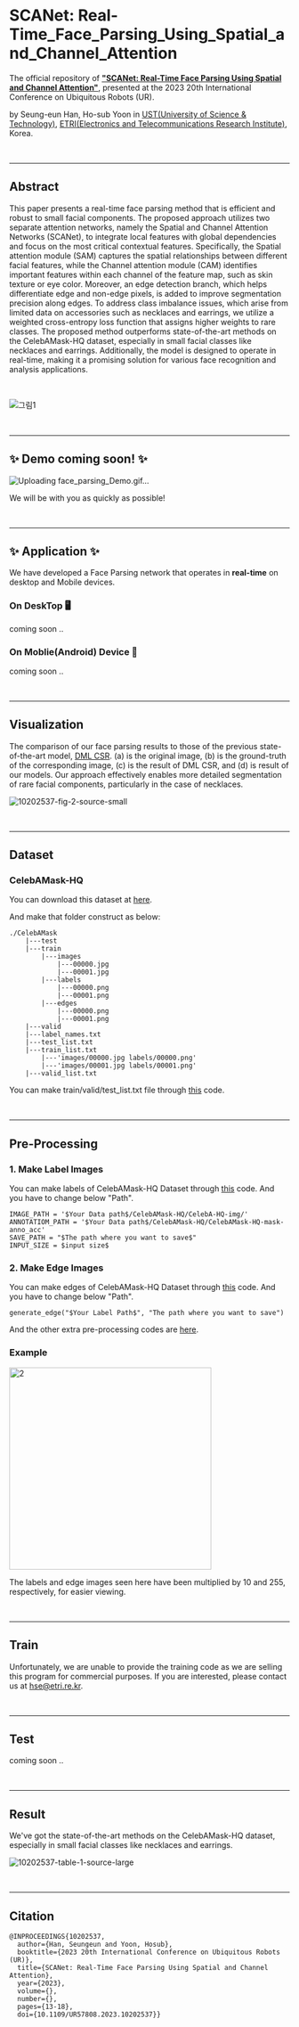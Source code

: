 # SCANet: Real-Time_Face_Parsing_Using_Spatial_and_Channel_Attention
The official repository of [__"SCANet: Real-Time Face Parsing Using Spatial and Channel Attention"__](https://ieeexplore.ieee.org/document/10202537/metrics#metrics), presented at the 2023 20th International Conference on Ubiquitous Robots (UR).

by Seung-eun Han, Ho-sub Yoon in [UST(University of Science & Technology)](https://www.ust.ac.kr/kor/), [ETRI(Electronics and Telecommunications Research Institute)](https://www.etri.re.kr/kor/main/main.etri), Korea.

<br>
<hr>

## Abstract
This paper presents a real-time face parsing method that is efficient and robust to small facial components. The proposed approach utilizes two separate attention networks, namely the Spatial and Channel Attention Networks (SCANet), to integrate local features with global dependencies and focus on the most critical contextual features. Specifically, the Spatial attention module (SAM) captures the spatial relationships between different facial features, while the Channel attention module (CAM) identifies important features within each channel of the feature map, such as skin texture or eye color. Moreover, an edge detection branch, which helps differentiate edge and non-edge pixels, is added to improve segmentation precision along edges. To address class imbalance issues, which arise from limited data on accessories such as necklaces and earrings, we utilize a weighted cross-entropy loss function that assigns higher weights to rare classes. The proposed method outperforms state-of-the-art methods on the CelebAMask-HQ dataset, especially in small facial classes like necklaces and earrings. Additionally, the model is designed to operate in real-time, making it a promising solution for various face recognition and analysis applications.

<br>

![그림1](https://github.com/Seungeun-Han/SCANet_Real-Time_Face_Parsing_Using_Spatial_and_Channel_Attention/assets/101082685/1707c784-812d-42cf-84fd-5e0a91ca6572)

<br>
<hr>

## ✨ Demo coming soon! ✨

![Uploading face_parsing_Demo.gif…]()


We will be with you as quickly as possible! 
 
<br>
<hr>

## ✨ Application ✨
We have developed a Face Parsing network that operates in __real-time__ on desktop and Mobile devices.

### On DeskTop 🖥 
coming soon ..

### On Moblie(Android) Device 📱 
coming soon ..

<br>
<hr>

## Visualization
The comparison of our face parsing results to those of the previous state-of-the-art model, [DML CSR](https://arxiv.org/pdf/2203.14448.pdf). (a) is the original image, (b) is the ground-truth of the corresponding image, (c) is the result of DML CSR, and (d) is result of our models. Our approach effectively enables more detailed segmentation of rare facial components, particularly in the case of necklaces.

![10202537-fig-2-source-small](https://github.com/Seungeun-Han/SCANet_Real-Time_Face_Parsing_Using_Spatial_and_Channel_Attention/assets/101082685/b7537719-26d8-4669-b990-e8303cbc0ed6)

<br>
<hr>

## Dataset
### CelebAMask-HQ

You can download this dataset at [here](https://github.com/switchablenorms/CelebAMask-HQ).

And make that folder construct as below:

```
./CelebAMask
    |---test
    |---train
        |---images
            |---00000.jpg
            |---00001.jpg
        |---labels
            |---00000.png
            |---00001.png
        |---edges
            |---00000.png
            |---00001.png
    |---valid
    |---label_names.txt
    |---test_list.txt
    |---train_list.txt
        |---'images/00000.jpg labels/00000.png'
        |---'images/00001.jpg labels/00001.png'
    |---valid_list.txt
```

You can make train/valid/test_list.txt file through [this](https://github.com/Seungeun-Han/Face-Parsing-Preprocessing/blob/main/Write_TXT_List.py) code.

<br>
<hr>

## Pre-Processing
### 1. Make Label Images

You can make labels of CelebAMask-HQ Dataset through [this](https://github.com/Seungeun-Han/Face-Parsing-Preprocessing/blob/main/make_groundtruth_fast.py) code.
And you have to change below "Path".

```
IMAGE_PATH = '$Your Data path$/CelebAMask-HQ/CelebA-HQ-img/'
ANNOTATIOM_PATH = '$Your Data path$/CelebAMask-HQ/CelebAMask-HQ-mask-anno_acc'
SAVE_PATH = "$The path where you want to save$"
INPUT_SIZE = $input size$
```

### 2. Make Edge Images

You can make edges of CelebAMask-HQ Dataset through [this](https://github.com/Seungeun-Han/Face-Parsing-Preprocessing/blob/main/generate_edges_agrnet_2.py) code.
And you have to change below "Path".

```
generate_edge("$Your Label Path$", "The path where you want to save")
```

And the other extra pre-processing codes are [here](https://github.com/Seungeun-Han/Face-Parsing-Preprocessing).

### Example

<img width="363" alt="2" src="https://github.com/Seungeun-Han/SCANet_Real-Time_Face_Parsing_Using_Spatial_and_Channel_Attention/assets/101082685/c724f802-d1b1-4865-bfa0-db6db7433e45">

The labels and edge images seen here have been multiplied by 10 and 255, respectively, for easier viewing.

<br>
<hr>

## Train
Unfortunately, we are unable to provide the training code as we are selling this program for commercial purposes. If you are interested, please contact us at hse@etri.re.kr.

<br>
<hr>

## Test
coming soon ..

<br>
<hr>

## Result
We've got the state-of-the-art methods on the CelebAMask-HQ dataset, especially in small facial classes like necklaces and earrings.

![10202537-table-1-source-large](https://github.com/Seungeun-Han/SCANet_Real-Time_Face_Parsing_Using_Spatial_and_Channel_Attention/assets/101082685/24042146-1b9b-452a-aec5-9d24668b7a4a)

<br>
<hr>

## Citation
```
@INPROCEEDINGS{10202537,
  author={Han, Seungeun and Yoon, Hosub},
  booktitle={2023 20th International Conference on Ubiquitous Robots (UR)}, 
  title={SCANet: Real-Time Face Parsing Using Spatial and Channel Attention}, 
  year={2023},
  volume={},
  number={},
  pages={13-18},
  doi={10.1109/UR57808.2023.10202537}}
```

